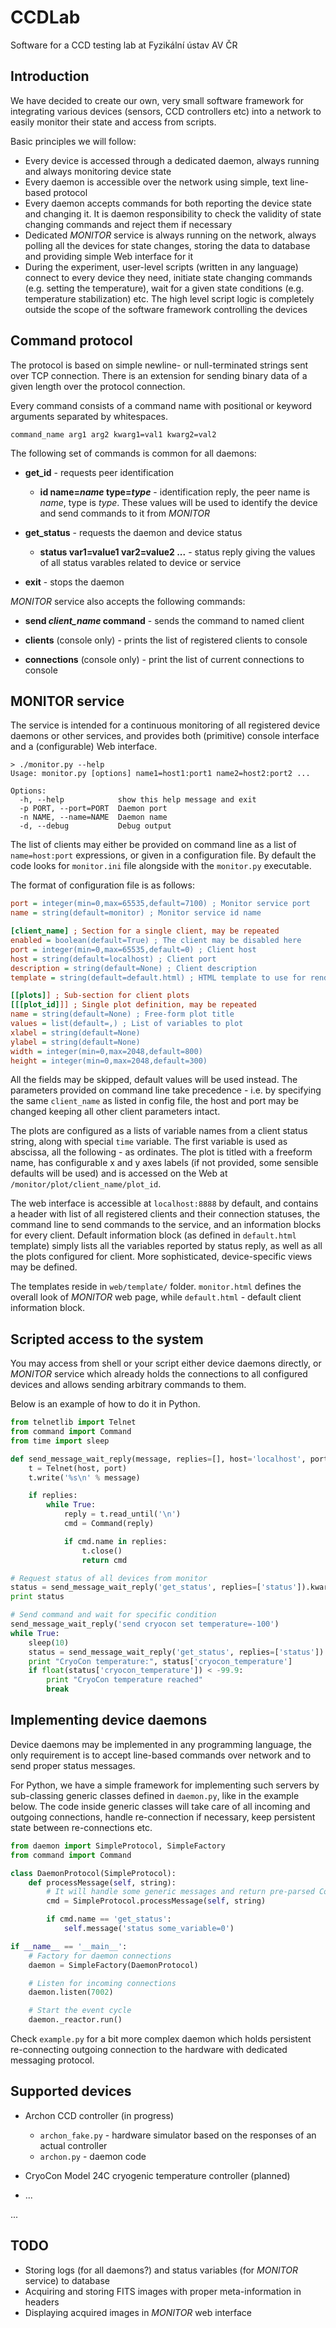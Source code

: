 # CCDLab
Software for a CCD testing lab at Fyzikální ústav AV ČR

## Introduction

We have decided to create our own, very small software framework for integrating various devices (sensors, CCD controllers etc) into a network to easily monitor their state and access from scripts.

Basic principles we will follow:

  * Every device is accessed through a dedicated daemon, always running and always monitoring device state
  * Every daemon is accessible over the network using simple, text line-based protocol
  * Every daemon accepts commands for both reporting the device state and changing it. It is daemon responsibility to check the validity of state changing commands and reject them if necessary
  * Dedicated *MONITOR* service is always running on the network, always polling all the devices for state changes, storing the data to database and providing simple Web interface for it
  * During the experiment, user-level scripts (written in any language) connect to every device they need, initiate state changing commands (e.g. setting the temperature), wait for a given state conditions (e.g. temperature stabilization) etc. The high level script logic is completely outside the scope of the software framework controlling the devices

## Command protocol

The protocol is based on simple newline- or null-terminated strings sent over TCP connection. There is an extension for sending binary data of a given length over the protocol connection.

Every command consists of a command name with positional or keyword arguments separated by whitespaces.

```
command_name arg1 arg2 kwarg1=val1 kwarg2=val2
```

The following set of commands is common for all daemons:

  * **get_id** - requests peer identification
    * **id name=*name* type=*type*** - identification reply, the peer name is *name*, type is *type*. These values will be used to identify the device and send commands to it from *MONITOR*

  * **get_status** - requests the daemon and device status
    * **status var1=value1 var2=value2 ...** - status reply giving the values of all status varables related to device or service

  * **exit** - stops the daemon

*MONITOR* service also accepts the following commands:

  * **send *client_name* command** - sends the command to named client

  * **clients** (console only) - prints the list of registered clients to console

  * **connections** (console only) - print the list of current connections to console

## MONITOR service

The service is intended for a continuous monitoring of all registered device daemons or other services, and provides both (primitive) console interface and a (configurable) Web interface.

```
> ./monitor.py --help
Usage: monitor.py [options] name1=host1:port1 name2=host2:port2 ...

Options:
  -h, --help            show this help message and exit
  -p PORT, --port=PORT  Daemon port
  -n NAME, --name=NAME  Daemon name
  -d, --debug           Debug output
```

The list of clients may either be provided on command line as a list of `name=host:port` expressions, or given in a configuration file. By default the code looks for `monitor.ini` file alongside with the `monitor.py` executable.

The format of configuration file is as follows:

```INI
port = integer(min=0,max=65535,default=7100) ; Monitor service port
name = string(default=monitor) ; Monitor service id name

[client_name] ; Section for a single client, may be repeated
enabled = boolean(default=True) ; The client may be disabled here
port = integer(min=0,max=65535,default=0) ; Client host
host = string(default=localhost) ; Client port
description = string(default=None) ; Client description
template = string(default=default.html) ; HTML template to use for rendering client state

[[plots]] ; Sub-section for client plots
[[[plot_id]]] ; Single plot definition, may be repeated
name = string(default=None) ; Free-form plot title
values = list(default=,) ; List of variables to plot
xlabel = string(default=None)
ylabel = string(default=None)
width = integer(min=0,max=2048,default=800)
height = integer(min=0,max=2048,default=300)
```

All the fields may be skipped, default values will be used instead. The parameters provided on command line take precedence - i.e. by specifying the same `client_name` as listed in config file, the host and port may be changed keeping all other client parameters intact.

The plots are configured as a lists of variable names from a client status string, along with special `time` variable. The first variable is used as abscissa, all the following - as ordinates. The plot is titled with a freeform name, has configurable x and y axes labels (if not provided, some sensible defaults will be used) and is accessed on the Web at `/monitor/plot/client_name/plot_id`.

The web interface is accessible at `localhost:8888` by default, and contains a header with list of all registered clients and their connection statuses, the command line to send commands to the service, and an information blocks for every client. Default information block (as defined in `default.html` template) simply lists all the variables reported by status reply, as well as all the plots configured for client. More sophisticated, device-specific views may be defined.

The templates reside in `web/template/` folder. `monitor.html` defines the overall look of *MONITOR* web page, while `default.html` - default client information block.


## Scripted access to the system

You may access from shell or your script either device daemons directly, or *MONITOR* service which already holds the connections to all configured devices and allows sending arbitrary commands to them.

Below is an example of how to do it in Python.

```python
from telnetlib import Telnet
from command import Command
from time import sleep

def send_message_wait_reply(message, replies=[], host='localhost', port=7100):
    t = Telnet(host, port)
    t.write('%s\n' % message)

    if replies:
        while True:
            reply = t.read_until('\n')
            cmd = Command(reply)

            if cmd.name in replies:
                t.close()
                return cmd

# Request status of all devices from monitor
status = send_message_wait_reply('get_status', replies=['status']).kwargs
print status

# Send command and wait for specific condition
send_message_wait_reply('send cryocon set temperature=-100')
while True:
    sleep(10)
    status = send_message_wait_reply('get_status', replies=['status']).kwargs
    print "CryoCon temperature:", status['cryocon_temperature']
    if float(status['cryocon_temperature']) < -99.9:
        print "CryoCon temperature reached"
        break

```

## Implementing device daemons

Device daemons may be implemented in any programming language, the only requirement is to accept line-based commands over network and to send proper status messages.

For Python, we have a simple framework for implementing such servers by sub-classing generic classes defined in `daemon.py`, like in the example below. The code inside generic classes will take care of all incoming and outgoing connections, handle re-connection if necessary, keep persistent state between re-connections etc.

```python
from daemon import SimpleProtocol, SimpleFactory
from command import Command

class DaemonProtocol(SimpleProtocol):
    def processMessage(self, string):
        # It will handle some generic messages and return pre-parsed Command object
        cmd = SimpleProtocol.processMessage(self, string)

        if cmd.name == 'get_status':
            self.message('status some_variable=0')

if __name__ == '__main__':
    # Factory for daemon connections
    daemon = SimpleFactory(DaemonProtocol)

    # Listen for incoming connections
    daemon.listen(7002)

    # Start the event cycle
    daemon._reactor.run()
```

Check `example.py` for a bit more complex daemon which holds persistent re-connecting outgoing connection to the hardware with dedicated messaging protocol.

## Supported devices

  * Archon CCD controller (in progress)
    * `archon_fake.py` - hardware simulator based on the responses of an actual controller
    * `archon.py` - daemon code

  * CryoCon Model 24C cryogenic temperature controller (planned)

  * ...

...

## TODO

  * Storing logs (for all daemons?) and status variables (for *MONITOR* service) to database
  * Acquiring and storing FITS images with proper meta-information in headers
  * Displaying acquired images in *MONITOR* web interface

